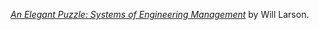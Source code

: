 *[An Elegant Puzzle: Systems of Engineering Management](https://www.goodreads.com/book/show/45303387-an-elegant-puzzle)* by Will Larson.